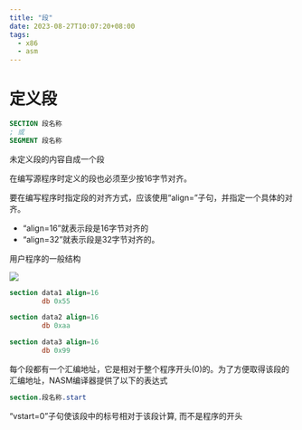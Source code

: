 ```yaml
---
title: "段"
date: 2023-08-27T10:07:20+08:00
tags:
  - x86
  - asm
---
```


# 定义段

```nasm
SECTION 段名称
; 或
SEGMENT 段名称
```

未定义段的内容自成一个段

在编写源程序时定义的段也必须至少按16字节对齐。

要在编写程序时指定段的对齐方式，应该使用“align=”子句，并指定一个具体的对齐。

- “align=16”就表示段是16字节对齐的
- “align=32”就表示段是32字节对齐的。

用户程序的一般结构

![](https://res.weread.qq.com/wrepub/CB_3300050845_txt011_3.jpg)

```nasm
section data1 align=16
        db 0x55

section data2 align=16
        db 0xaa

section data3 align=16
        db 0x99
```

每个段都有一个汇编地址，它是相对于整个程序开头(0)的。为了方便取得该段的汇编地址，NASM编译器提供了以下的表达式

```nasm
section.段名称.start
```

“vstart=0”子句使该段中的标号相对于该段计算, 而不是程序的开头
